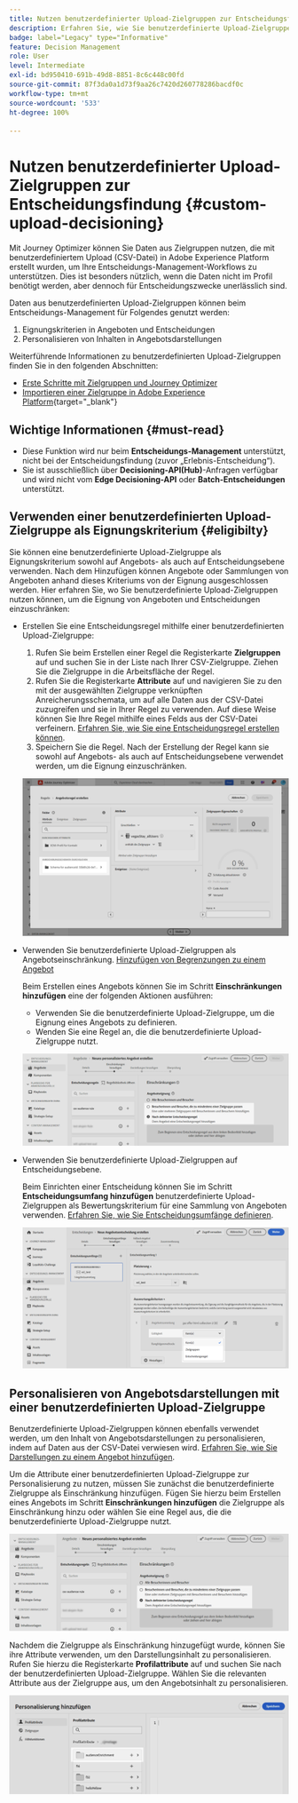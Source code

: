 ```yaml
---
title: Nutzen benutzerdefinierter Upload-Zielgruppen zur Entscheidungsfindung
description: Erfahren Sie, wie Sie benutzerdefinierte Upload-Zielgruppen zur Entscheidungsfindung nutzen.
badge: label="Legacy" type="Informative"
feature: Decision Management
role: User
level: Intermediate
exl-id: bd950410-691b-49d8-8851-8c6c448c00fd
source-git-commit: 87f3da0a1d73f9aa26c7420d260778286bacdf0c
workflow-type: tm+mt
source-wordcount: '533'
ht-degree: 100%

---
```


# Nutzen benutzerdefinierter Upload-Zielgruppen zur Entscheidungsfindung {#custom-upload-decisioning}

Mit Journey Optimizer können Sie Daten aus Zielgruppen nutzen, die mit benutzerdefiniertem Upload (CSV-Datei) in Adobe Experience Platform erstellt wurden, um Ihre Entscheidungs-Management-Workflows zu unterstützen. Dies ist besonders nützlich, wenn die Daten nicht im Profil benötigt werden, aber dennoch für Entscheidungszwecke unerlässlich sind.

Daten aus benutzerdefinierten Upload-Zielgruppen können beim Entscheidungs-Management für Folgendes genutzt werden:

1. Eignungskriterien in Angeboten und Entscheidungen
2. Personalisieren von Inhalten in Angebotsdarstellungen

Weiterführende Informationen zu benutzerdefinierten Upload-Zielgruppen finden Sie in den folgenden Abschnitten:
* [Erste Schritte mit Zielgruppen und Journey Optimizer](../audience/about-audiences.md)
* [Importieren einer Zielgruppe in Adobe Experience Platform](https://experienceleague.adobe.com/de/docs/experience-platform/segmentation/ui/audience-portal#import-audience){target="_blank"}

## Wichtige Informationen {#must-read}

* Diese Funktion wird nur beim **Entscheidungs-Management** unterstützt, nicht bei der Entscheidungsfindung (zuvor „Erlebnis-Entscheidung“).
* Sie ist ausschließlich über **Decisioning-API(Hub)**-Anfragen verfügbar und wird nicht vom **Edge Decisioning-API** oder **Batch-Entscheidungen** unterstützt.
 
## Verwenden einer benutzerdefinierten Upload-Zielgruppe als Eignungskriterium {#eligibilty}

Sie können eine benutzerdefinierte Upload-Zielgruppe als Eignungskriterium sowohl auf Angebots- als auch auf Entscheidungsebene verwenden. Nach dem Hinzufügen können Angebote oder Sammlungen von Angeboten anhand dieses Kriteriums von der Eignung ausgeschlossen werden. Hier erfahren Sie, wo Sie benutzerdefinierte Upload-Zielgruppen nutzen können, um die Eignung von Angeboten und Entscheidungen einzuschränken:

* Erstellen Sie eine Entscheidungsregel mithilfe einer benutzerdefinierten Upload-Zielgruppe:

   1. Rufen Sie beim Erstellen einer Regel die Registerkarte **Zielgruppen** auf und suchen Sie in der Liste nach Ihrer CSV-Zielgruppe. Ziehen Sie die Zielgruppe in die Arbeitsfläche der Regel.
   1. Rufen Sie die Registerkarte **Attribute** auf und navigieren Sie zu den mit der ausgewählten Zielgruppe verknüpften Anreicherungsschemata, um auf alle Daten aus der CSV-Datei zuzugreifen und sie in Ihrer Regel zu verwenden. Auf diese Weise können Sie Ihre Regel mithilfe eines Felds aus der CSV-Datei verfeinern. [Erfahren Sie, wie Sie eine Entscheidungsregel erstellen können](../offers/offer-library/creating-decision-rules.md).
   1. Speichern Sie die Regel. Nach der Erstellung der Regel kann sie sowohl auf Angebots- als auch auf Entscheidungsebene verwendet werden, um die Eignung einzuschränken.

  ![](assets/csv-rule.png)

* Verwenden Sie benutzerdefinierte Upload-Zielgruppen als Angebotseinschränkung. [Hinzufügen von Begrenzungen zu einem Angebot](../offers/offer-library/add-constraints.md)

  Beim Erstellen eines Angebots können Sie im Schritt **Einschränkungen hinzufügen** eine der folgenden Aktionen ausführen:

   * Verwenden Sie die benutzerdefinierte Upload-Zielgruppe, um die Eignung eines Angebots zu definieren.
   * Wenden Sie eine Regel an, die die benutzerdefinierte Upload-Zielgruppe nutzt.

  ![](assets/csv-offer.png)

* Verwenden Sie benutzerdefinierte Upload-Zielgruppen auf Entscheidungsebene.

  Beim Einrichten einer Entscheidung können Sie im Schritt **Entscheidungsumfang hinzufügen** benutzerdefinierte Upload-Zielgruppen als Bewertungskriterium für eine Sammlung von Angeboten verwenden. [Erfahren Sie, wie Sie Entscheidungsumfänge definieren](../offers/offer-activities/create-offer-activities.md#add-decision-scopes).

  ![](assets/csv-decision.png)

## Personalisieren von Angebotsdarstellungen mit einer benutzerdefinierten Upload-Zielgruppe

Benutzerdefinierte Upload-Zielgruppen können ebenfalls verwendet werden, um den Inhalt von Angebotsdarstellungen zu personalisieren, indem auf Daten aus der CSV-Datei verwiesen wird. [Erfahren Sie, wie Sie Darstellungen zu einem Angebot hinzufügen](../offers/offer-library/add-representations.md).

Um die Attribute einer benutzerdefinierten Upload-Zielgruppe zur Personalisierung zu nutzen, müssen Sie zunächst die benutzerdefinierte Zielgruppe als Einschränkung hinzufügen. Fügen Sie hierzu beim Erstellen eines Angebots im Schritt **Einschränkungen hinzufügen** die Zielgruppe als Einschränkung hinzu oder wählen Sie eine Regel aus, die die benutzerdefinierte Upload-Zielgruppe nutzt.

![](assets/csv-offer.png)

Nachdem die Zielgruppe als Einschränkung hinzugefügt wurde, können Sie ihre Attribute verwenden, um den Darstellungsinhalt zu personalisieren. Rufen Sie hierzu die Registerkarte **Profilattribute** auf und suchen Sie nach der benutzerdefinierten Upload-Zielgruppe. Wählen Sie die relevanten Attribute aus der Zielgruppe aus, um den Angebotsinhalt zu personalisieren.

![](assets/csv-perso.png)
